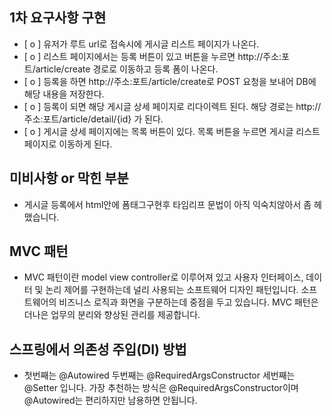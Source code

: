 ## 1차 요구사항 구현
- [ o ] 유저가 루트 url로 접속시에 게시글 리스트 페이지가 나온다.
- [ o ] 리스트 페이지에서는 등록 버튼이 있고 버튼을 누르면 http://주소:포트/article/create 경로로 이동하고 등록 폼이 나온다.
- [ o ] 등록을 하면 http://주소:포트/article/create로 POST 요청을 보내어 DB에 해당 내용을 저장한다.
- [ o ] 등록이 되면 해당 게시글 상세 페이지로 리다이렉트 된다. 해당 경로는 http://주소:포트/article/detail/{id} 가 된다.
- [ o ] 게시글 상세 페이지에는 목록 버튼이 있다. 목록 버튼을 누르면 게시글 리스트 페이지로 이동하게 된다.

## 미비사항 or 막힌 부분
- 게시글 등록에서 html안에 폼태그구현후 타임리프 문법이 아직 익숙치않아서 좀 헤맸습니다.

## MVC 패턴
- MVC 패턴이란 model view controller로 이루어져 있고 사용자 인터페이스, 데이터 및 논리 제어를 구현하는데 널리 사용되는 소프트웨어 디자인 패턴입니다. 소프트웨어의 비즈니스 로직과 화면을 구분하는데 중점을 두고 있습니다. MVC 패턴은 더나은 업무의 분리와 향상된 관리를 제공합니다.

## 스프링에서 의존성 주입(DI) 방법
- 첫번째는 @Autowired 두번째는 @RequiredArgsConstructor 세번째는 @Setter 입니다.
가장 추천하는 방식은 @RequiredArgsConstructor이며 @Autowired는 편리하지만 남용하면 안됩니다.